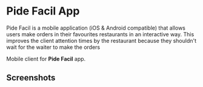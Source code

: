 # Pide Facil App
Pide Facil is a mobile application (iOS & Android compatible) that allows users make orders in their favourites restaurants in an interactive way. This improves the client attention times by the restaurant because they shouldn't wait for the waiter to make the orders

Mobile client for **Pide Facil** app.

## Screenshots


